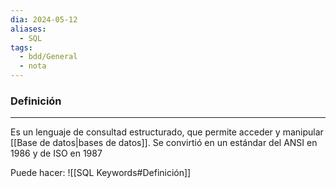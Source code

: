 ```yaml
---
dia: 2024-05-12
aliases:
  - SQL
tags:
  - bdd/General
  - nota
---
```

### Definición
---
Es un lenguaje de consultad estructurado, que permite acceder y manipular [[Base de datos|bases de datos]]. Se convirtió en un estándar del ANSI en 1986 y de ISO en 1987

Puede hacer: ![[SQL Keywords#Definición]]